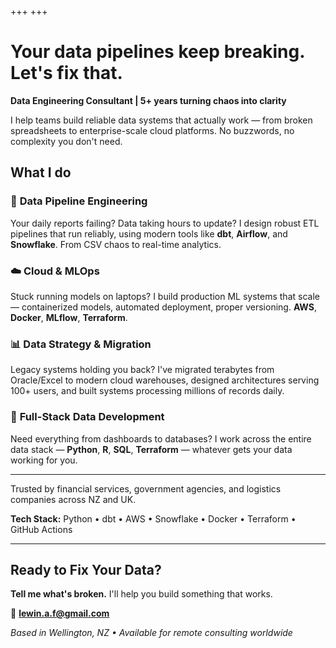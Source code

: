 +++
+++

# Your data pipelines keep breaking. Let's fix that.

**Data Engineering Consultant | 5+ years turning chaos into clarity**

I help teams build reliable data systems that actually work — from broken spreadsheets to
enterprise-scale cloud platforms. No buzzwords, no complexity you don't need.

## What I do

### 🔧 **Data Pipeline Engineering**
Your daily reports failing? Data taking hours to update? I design robust ETL pipelines that run
reliably, using modern tools like **dbt**, **Airflow**, and **Snowflake**. From CSV chaos to
real-time analytics.

### ☁️ **Cloud & MLOps**
Stuck running models on laptops? I build production ML systems that scale — containerized models,
automated deployment, proper versioning. **AWS**, **Docker**, **MLflow**, **Terraform**.

### 📊 **Data Strategy & Migration**
Legacy systems holding you back? I've migrated terabytes from Oracle/Excel to modern cloud
warehouses, designed architectures serving 100+ users, and built systems processing millions of records daily.

### 🚀 **Full-Stack Data Development**
Need everything from dashboards to databases? I work across the entire data stack — **Python**,
**R**, **SQL**, **Terraform** — whatever gets your data working for you.

---

Trusted by financial services, government agencies, and logistics companies across NZ and UK.

**Tech Stack:** Python • dbt • AWS • Snowflake • Docker • Terraform • GitHub Actions

---

## Ready to Fix Your Data?

**Tell me what's broken.** I'll help you build something that works.

📧 **[lewin.a.f@gmail.com](mailto:lewin.a.f@gmail.com?subject=Data%20Engineering%20Help&body=Hi%20Lewin,%0D%0A%0D%0AI%20need%20help%20with:%0D%0A%0D%0A[Describe%20your%20data%20challenge%20here])**

*Based in Wellington, NZ • Available for remote consulting worldwide*
